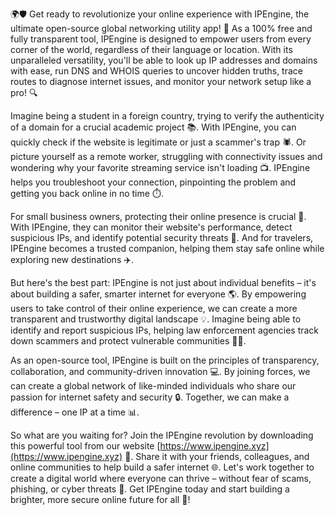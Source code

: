 🌍🛡️ Get ready to revolutionize your online experience with IPEngine, the ultimate open-source global networking utility app! 🚀 As a 100% free and fully transparent tool, IPEngine is designed to empower users from every corner of the world, regardless of their language or location. With its unparalleled versatility, you'll be able to look up IP addresses and domains with ease, run DNS and WHOIS queries to uncover hidden truths, trace routes to diagnose internet issues, and monitor your network setup like a pro! 🔍

Imagine being a student in a foreign country, trying to verify the authenticity of a domain for a crucial academic project 📚. With IPEngine, you can quickly check if the website is legitimate or just a scammer's trap 🕷️. Or picture yourself as a remote worker, struggling with connectivity issues and wondering why your favorite streaming service isn't loading 📺. IPEngine helps you troubleshoot your connection, pinpointing the problem and getting you back online in no time ⏱️.

For small business owners, protecting their online presence is crucial 💼. With IPEngine, they can monitor their website's performance, detect suspicious IPs, and identify potential security threats 🚨. And for travelers, IPEngine becomes a trusted companion, helping them stay safe online while exploring new destinations ✈️.

But here's the best part: IPEngine is not just about individual benefits – it's about building a safer, smarter internet for everyone 🌎. By empowering users to take control of their online experience, we can create a more transparent and trustworthy digital landscape 💡. Imagine being able to identify and report suspicious IPs, helping law enforcement agencies track down scammers and protect vulnerable communities 🕵️‍♀️.

As an open-source tool, IPEngine is built on the principles of transparency, collaboration, and community-driven innovation 💻. By joining forces, we can create a global network of like-minded individuals who share our passion for internet safety and security 🔒. Together, we can make a difference – one IP at a time 📊.

So what are you waiting for? Join the IPEngine revolution by downloading this powerful tool from our website [https://www.ipengine.xyz](https://www.ipengine.xyz) 🚀. Share it with your friends, colleagues, and online communities to help build a safer internet 🌐. Let's work together to create a digital world where everyone can thrive – without fear of scams, phishing, or cyber threats 💪. Get IPEngine today and start building a brighter, more secure online future for all 🌟!